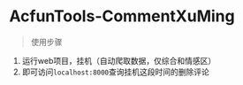# AcfunTools-CommentXuMing
> 使用步骤
1. 运行web项目，挂机（自动爬取数据，仅综合和情感区）
2. 即可访问`localhost:8000`查询挂机这段时间的删除评论
